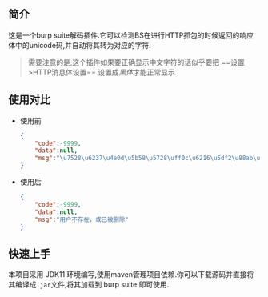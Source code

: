 ## 简介

这是一个burp suite解码插件.它可以检测BS在进行HTTP抓包的时候返回的响应体中的unicode码,并自动将其转为对应的字符.

> 需要注意的是,这个插件如果要正确显示中文字符的话似乎要把 ==设置>HTTP消息体设置== 设置成*黑体*才能正常显示



## 使用对比

- 使用前

    ```json
    {
        "code":-9999,
        "data":null,
        "msg":"\u7528\u6237\u4e0d\u5b58\u5728\uff0c\u6216\u5df2\u88ab\u5220\u9664"
    }
    ```

- 使用后

    ```json
    {
        "code":-9999,
        "data":null,
        "msg":"用户不存在，或已被删除"
    }
    ```

    

## 快速上手

本项目采用 JDK11 环境编写,使用maven管理项目依赖.你可以下载源码并直接将其编译成`.jar`文件,将其加载到 burp suite 即可使用.